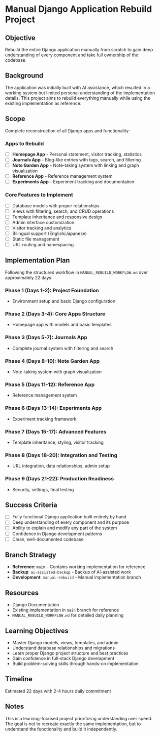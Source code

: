 # Manual Django Application Rebuild Project

## Objective
Rebuild the entire Django application manually from scratch to gain deep understanding of every component and take full ownership of the codebase.

## Background
The application was initially built with AI assistance, which resulted in a working system but limited personal understanding of the implementation details. This project aims to rebuild everything manually while using the existing implementation as reference.

## Scope
Complete reconstruction of all Django apps and functionality:

### Apps to Rebuild
- [ ] **Homepage App** - Personal statement, visitor tracking, statistics
- [ ] **Journals App** - Blog-like entries with tags, search, and filtering
- [ ] **Noto Garden App** - Note-taking system with linking and graph visualization
- [ ] **Reference App** - Reference management system
- [ ] **Experiments App** - Experiment tracking and documentation

### Core Features to Implement
- [ ] Database models with proper relationships
- [ ] Views with filtering, search, and CRUD operations
- [ ] Template inheritance and responsive design
- [ ] Admin interface customization
- [ ] Visitor tracking and analytics
- [ ] Bilingual support (English/Japanese)
- [ ] Static file management
- [ ] URL routing and namespacing

## Implementation Plan
Following the structured workflow in `MANUAL_REBUILD_WORKFLOW.md` over approximately 22 days:

### Phase 1 (Days 1-2): Project Foundation
- Environment setup and basic Django configuration

### Phase 2 (Days 3-4): Core Apps Structure  
- Homepage app with models and basic templates

### Phase 3 (Days 5-7): Journals App
- Complete journal system with filtering and search

### Phase 4 (Days 8-10): Note Garden App
- Note-taking system with graph visualization

### Phase 5 (Days 11-12): Reference App
- Reference management system

### Phase 6 (Days 13-14): Experiments App
- Experiment tracking framework

### Phase 7 (Days 15-17): Advanced Features
- Template inheritance, styling, visitor tracking

### Phase 8 (Days 18-20): Integration and Testing
- URL integration, data relationships, admin setup

### Phase 9 (Days 21-22): Production Readiness
- Security, settings, final testing

## Success Criteria
- [ ] Fully functional Django application built entirely by hand
- [ ] Deep understanding of every component and its purpose
- [ ] Ability to explain and modify any part of the system
- [ ] Confidence in Django development patterns
- [ ] Clean, well-documented codebase

## Branch Strategy
- **Reference**: `main` - Contains working implementation for reference
- **Backup**: `ai-assisted-backup` - Backup of AI-assisted work  
- **Development**: `manual-rebuild` - Manual implementation branch

## Resources
- Django Documentation
- Existing implementation in `main` branch for reference
- `MANUAL_REBUILD_WORKFLOW.md` for detailed daily planning

## Learning Objectives
- Master Django models, views, templates, and admin
- Understand database relationships and migrations
- Learn proper Django project structure and best practices
- Gain confidence in full-stack Django development
- Build problem-solving skills through hands-on implementation

## Timeline
Estimated 22 days with 2-4 hours daily commitment

## Notes
This is a learning-focused project prioritizing understanding over speed. The goal is not to recreate exactly the same implementation, but to understand the functionality and build it independently.
